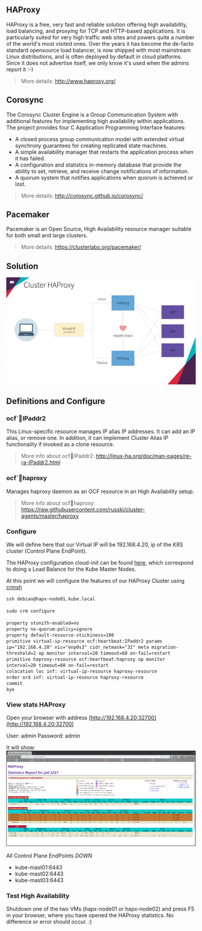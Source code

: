 ## HAProxy
HAProxy is a free, very fast and reliable solution offering high availability, load balancing, and proxying for TCP and HTTP-based applications. It is particularly suited for very high traffic web sites and powers quite a number of the world's most visited ones. Over the years it has become the de-facto standard opensource load balancer, is now shipped with most mainstream Linux distributions, and is often deployed by default in cloud platforms. Since it does not advertise itself, we only know it's used when the admins report it :-)
> More details: http://www.haproxy.org/

## Corosync
The Corosync Cluster Engine is a Group Communication System with additional features for implementing high availability within applications. The project provides four C Application Programming Interface features:
* A closed process group communication model with extended virtual synchrony guarantees for creating replicated state machines.
* A simple availability manager that restarts the application process when it has failed.
* A configuration and statistics in-memory database that provide the ability to set, retrieve, and receive change notifications of information.
* A quorum system that notifies applications when quorum is achieved or lost.
> More details: http://corosync.github.io/corosync/

## Pacemaker
Pacemaker is an Open Source, High Availability resource manager suitable for both small and large clusters.
> More details: https://clusterlabs.org/pacemaker/

## Solution
<p align="center">
  <img src="images/haproxy-cluster.gif">
</p>

## Definitions and Configure

### ocf`:heartbeat:IPaddr2
This Linux-specific resource manages IP alias IP addresses. It can add an IP alias, or remove one. In addition, it can implement Cluster Alias IP functionality if invoked as a clone resource.
> More info about ocf:heartbeat:IPaddr2: http://linux-ha.org/doc/man-pages/re-ra-IPaddr2.html

### ocf`:heartbeat:haproxy
Manages haproxy daemon as an OCF resource in an High Availability setup.
> More info about ocf:heartbeat:haproxy: https://raw.githubusercontent.com/russki/cluster-agents/master/haproxy

### Configure

We will define here that our Virtual IP will be 192.168.4.20, ip of the K8S cluster (Control Plane EndPoint).

The HAProxy configuration cloud-init can be found [here](/data/debian/hapx/user-data), which correspond to doing a Load Balance for the Kube Master Nodes.

At this point we will configure the features of our HAProxy Cluster using [crmsh](https://crmsh.github.io/)

```
ssh debian@hapx-node01.kube.local

sudo crm configure

property stonith-enabled=no
property no-quorum-policy=ignore
property default-resource-stickiness=100
primitive virtual-ip-resource ocf:heartbeat:IPaddr2 params ip="192.168.4.20" nic="enp0s3" cidr_netmask="32" meta migration-threshold=2 op monitor interval=20 timeout=60 on-fail=restart
primitive haproxy-resource ocf:heartbeat:haproxy op monitor interval=20 timeout=60 on-fail=restart
colocation loc inf: virtual-ip-resource haproxy-resource
order ord inf: virtual-ip-resource haproxy-resource
commit
bye
```

### View stats HAProxy
Open your browser with address [http://192.168.4.20:32700](http://192.168.4.20:32700)

User: admin
Password: admin

It will show:
![](images/haproxy-cluster-stats.png)

All Control Plane EndPoints *DOWN*

* kube-mast01:6443
* kube-mast02:6443
* kube-mast03:6443

### Test High Availability 
Shutdown one of the two VMs (hapx-node01 or hapx-node02) and press F5 in your browser, where you have opened the HAProxy statistics. No difference or error should occur. :)

